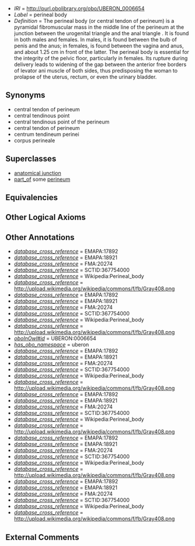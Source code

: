  * *IRI* = http://purl.obolibrary.org/obo/UBERON_0006654
 * *Label* = perineal body
 * *Definition* = The perineal body (or central tendon of perineum) is a pyramidal fibromuscular mass in the middle line of the perineum at the junction between the urogenital triangle and the anal triangle . It is found in both males and females. In males, it is found between the bulb of penis and the anus; in females, is found between the vagina and anus, and about 1.25 cm in front of the latter. The perineal body is essential for the integrity of the pelvic floor, particularly in females. Its rupture during delivery leads to widening of the gap between the anterior free borders of levator ani muscle of both sides, thus predisposing the woman to prolapse of the uterus, rectum, or even the urinary bladder.

## Synonyms

 * central tendon of perineum
 * central tendinous point
 * central tendinous point of the perineum
 * central tendon of perineum
 * centrum tendineum perinei
 * corpus perineale

## Superclasses

 * [anatomical junction](../../UBERON/51/UBERON_0007651.md)
 * [part_of](../../BFO/50/BFO_0000050.md) some [perineum](../../UBERON/56/UBERON_0002356.md)

## Equivalencies


## Other Logical Axioms


## Other Annotations

 * *[database_cross_reference](../../ef/oboInOwl#hasDbXref.md)* = EMAPA:17892
 * *[database_cross_reference](../../ef/oboInOwl#hasDbXref.md)* = EMAPA:18921
 * *[database_cross_reference](../../ef/oboInOwl#hasDbXref.md)* = FMA:20274
 * *[database_cross_reference](../../ef/oboInOwl#hasDbXref.md)* = SCTID:367754000
 * *[database_cross_reference](../../ef/oboInOwl#hasDbXref.md)* = Wikipedia:Perineal_body
 * *[database_cross_reference](../../ef/oboInOwl#hasDbXref.md)* = http://upload.wikimedia.org/wikipedia/commons/f/fb/Gray408.png
 * *[database_cross_reference](../../ef/oboInOwl#hasDbXref.md)* = EMAPA:17892
 * *[database_cross_reference](../../ef/oboInOwl#hasDbXref.md)* = EMAPA:18921
 * *[database_cross_reference](../../ef/oboInOwl#hasDbXref.md)* = FMA:20274
 * *[database_cross_reference](../../ef/oboInOwl#hasDbXref.md)* = SCTID:367754000
 * *[database_cross_reference](../../ef/oboInOwl#hasDbXref.md)* = Wikipedia:Perineal_body
 * *[database_cross_reference](../../ef/oboInOwl#hasDbXref.md)* = http://upload.wikimedia.org/wikipedia/commons/f/fb/Gray408.png
 * *[oboInOwl#id](../../id/oboInOwl#id.md)* = UBERON:0006654
 * *[has_obo_namespace](../../ce/oboInOwl#hasOBONamespace.md)* = uberon
 * *[database_cross_reference](../../ef/oboInOwl#hasDbXref.md)* = EMAPA:17892
 * *[database_cross_reference](../../ef/oboInOwl#hasDbXref.md)* = EMAPA:18921
 * *[database_cross_reference](../../ef/oboInOwl#hasDbXref.md)* = FMA:20274
 * *[database_cross_reference](../../ef/oboInOwl#hasDbXref.md)* = SCTID:367754000
 * *[database_cross_reference](../../ef/oboInOwl#hasDbXref.md)* = Wikipedia:Perineal_body
 * *[database_cross_reference](../../ef/oboInOwl#hasDbXref.md)* = http://upload.wikimedia.org/wikipedia/commons/f/fb/Gray408.png
 * *[database_cross_reference](../../ef/oboInOwl#hasDbXref.md)* = EMAPA:17892
 * *[database_cross_reference](../../ef/oboInOwl#hasDbXref.md)* = EMAPA:18921
 * *[database_cross_reference](../../ef/oboInOwl#hasDbXref.md)* = FMA:20274
 * *[database_cross_reference](../../ef/oboInOwl#hasDbXref.md)* = SCTID:367754000
 * *[database_cross_reference](../../ef/oboInOwl#hasDbXref.md)* = Wikipedia:Perineal_body
 * *[database_cross_reference](../../ef/oboInOwl#hasDbXref.md)* = http://upload.wikimedia.org/wikipedia/commons/f/fb/Gray408.png
 * *[database_cross_reference](../../ef/oboInOwl#hasDbXref.md)* = EMAPA:17892
 * *[database_cross_reference](../../ef/oboInOwl#hasDbXref.md)* = EMAPA:18921
 * *[database_cross_reference](../../ef/oboInOwl#hasDbXref.md)* = FMA:20274
 * *[database_cross_reference](../../ef/oboInOwl#hasDbXref.md)* = SCTID:367754000
 * *[database_cross_reference](../../ef/oboInOwl#hasDbXref.md)* = Wikipedia:Perineal_body
 * *[database_cross_reference](../../ef/oboInOwl#hasDbXref.md)* = http://upload.wikimedia.org/wikipedia/commons/f/fb/Gray408.png
 * *[database_cross_reference](../../ef/oboInOwl#hasDbXref.md)* = EMAPA:17892
 * *[database_cross_reference](../../ef/oboInOwl#hasDbXref.md)* = EMAPA:18921
 * *[database_cross_reference](../../ef/oboInOwl#hasDbXref.md)* = FMA:20274
 * *[database_cross_reference](../../ef/oboInOwl#hasDbXref.md)* = SCTID:367754000
 * *[database_cross_reference](../../ef/oboInOwl#hasDbXref.md)* = Wikipedia:Perineal_body
 * *[database_cross_reference](../../ef/oboInOwl#hasDbXref.md)* = http://upload.wikimedia.org/wikipedia/commons/f/fb/Gray408.png

## External Comments

